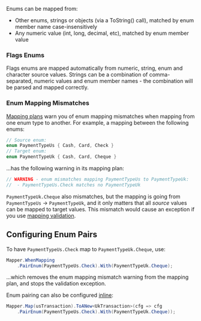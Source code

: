 Enums can be mapped from:

 - Other enums, strings or objects (via a ToString() call), matched by enum member name case-insensitively
 - Any numeric value (int, long, decimal, etc), matched by enum member value

### Flags Enums

Flags enums are mapped automatically from numeric, string, enum and character source values. Strings can be a combination of comma-separated, numeric values and enum member names - the combination will be parsed and mapped correctly.

### Enum Mapping Mismatches

[Mapping plans](Using-Execution-Plans) warn you of enum mapping mismatches when mapping from one enum type to another. For example, a mapping between the following enums:

```cs
// Source enum:
enum PaymentTypeUs { Cash, Card, Check }
// Target enum:
enum PaymentTypeUk { Cash, Card, Cheque }
```

...has the following warning in its mapping plan:

```cs
// WARNING - enum mismatches mapping PaymentTypeUs to PaymentTypeUk:
//  - PaymentTypeUs.Check matches no PaymentTypeUk
```

`PaymentTypeUk.Cheque` also mismatches, but the mapping is going from `PaymentTypeUs` -> `PaymentTypeUk`, and it only matters that all *source* values can be mapped to target values. This mismatch would cause an exception if you use [mapping validation](Validating-Mappings).

## Configuring Enum Pairs

To have `PaymentTypeUs.Check` map to `PaymentTypeUk.Cheque`, use:

```cs
Mapper.WhenMapping
    .PairEnum(PaymentTypeUs.Check).With(PaymentTypeUk.Cheque);
```

...which removes the enum mapping mismatch warning from the mapping plan, and stops the validation exception.

Enum pairing can also be configured [inline](Inline-Configuration):

```cs
Mapper.Map(usTransaction).ToANew<UkTransaction>(cfg => cfg
    .PairEnum(PaymentTypeUs.Check).With(PaymentTypeUk.Cheque));
```
